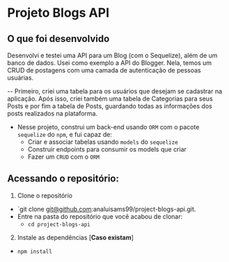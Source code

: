 # Projeto Blogs API

## O que foi desenvolvido
Desenvolvi e testei uma API para um Blog (com o Sequelize), além de um banco de dados. Usei como exemplo a API do Blogger. Nela, temos um CRUD de postagens com uma camada de autenticação de pessoas usuárias.

-- Primeiro, criei uma tabela para os usuários que desejam se cadastrar na aplicação. Após isso, criei também uma tabela de Categorias para seus Posts e por fim a tabela de Posts, guardando todas as informações dos posts realizados na plataforma.

* Nesse projeto, construi um back-end usando `ORM` com o pacote `sequelize` do `npm`, e fui capaz de:
   - Criar e associar tabelas usando `models` do `sequelize`
   - Construir endpoints para consumir os models que criar 
   - Fazer um `CRUD` com o `ORM`

## Acessando o repositório:

1. Clone o repositório
  * `git clone git@github.com:analuisams99/project-blogs-api.git.
  * Entre na pasta do repositório que você acabou de clonar:
    * `cd project-blogs-api`

2. Instale as dependências [**Caso existam**]
  * `npm install`
